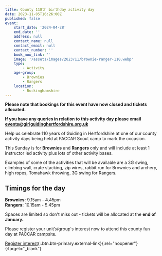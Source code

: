 ```yaml
---
title: County 110th birthday activity day
date: 2023-11-05T16:26:00Z
published: false
event:
    start_date: '2024-04-28'
    end_date: ''
    address: null
    contact_name: null
    contact_email: null
    contact_number: ''
    book_now_link: ''
    image: '/assets/images/2023/11/brownie-ranger-110.webp'
    type:
        - Activity
    age-group:
        - Brownies
        - Rangers
    location:
        - Buckinghamshire
---
```

**Please note that bookings for this event have now closed and tickets allocated.**

**If you have any queries in relation to this activity day please email <events@girlguidinghertfordshire.org.uk>**

Help us celebrate 110 years of Guiding in Hertfordshire at one of our county activity days being held at PACCAR Scout camp to mark the occasion.

This Sunday is for **Brownies** and **Rangers** only and will include at least 1 instructor led activity plus lots of other activity bases.

Examples of some of the activities that will be available are a 3G swing, climbing wall, crate stacking, zip wires, rabbit run for Brownies and archery, high ropes, Tomahawk throwing, 3G swing for Rangers.

## Timings for the day

**Brownies:** 9.15am - 4.45pm  
**Rangers:** 10.15am - 5.45pm

Spaces are limited so don't miss out - tickets will be allocated at the **end of January.**

Please register your unit’s/group's interest now to attend this county fun day at PACCAR campsite.

[Register interest](https://forms.office.com/e/HJB0NS3dL9){:.btn.btn-primary.external-link}{:rel="noopener"}{:target="_blank"}
